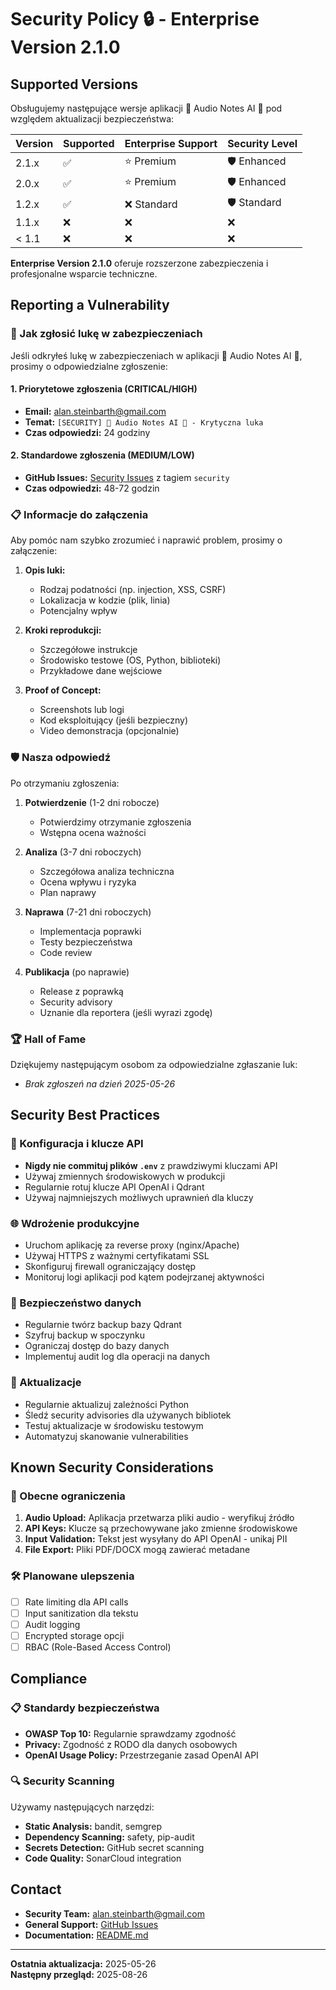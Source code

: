 # Security Policy 🔒 - Enterprise Version 2.1.0

## Supported Versions

Obsługujemy następujące wersje aplikacji 🎤 Audio Notes AI 🤖 pod względem aktualizacji bezpieczeństwa:

| Version | Supported          | Enterprise Support | Security Level |
| ------- | ------------------ | ------------------ | -------------- |
| 2.1.x   | :white_check_mark: | :star: Premium     | :shield: Enhanced |
| 2.0.x   | :white_check_mark: | :star: Premium     | :shield: Enhanced |
| 1.2.x   | :white_check_mark: | :x: Standard       | :shield: Standard |
| 1.1.x   | :x:                | :x:                | :x:            |
| < 1.1   | :x:                | :x:                | :x:            |

**Enterprise Version 2.1.0** oferuje rozszerzone zabezpieczenia i profesjonalne wsparcie techniczne.

## Reporting a Vulnerability

### 🚨 Jak zgłosić lukę w zabezpieczeniach

Jeśli odkryłeś lukę w zabezpieczeniach w aplikacji 🎤 Audio Notes AI 🤖, prosimy o odpowiedzialne zgłoszenie:

#### 1. **Priorytetowe zgłoszenia** (CRITICAL/HIGH)
- **Email:** alan.steinbarth@gmail.com
- **Temat:** `[SECURITY] 🎤 Audio Notes AI 🤖 - Krytyczna luka`
- **Czas odpowiedzi:** 24 godziny

#### 2. **Standardowe zgłoszenia** (MEDIUM/LOW)
- **GitHub Issues:** [Security Issues](https://github.com/AlanSteinbarth/Notatki-glosowe-i-ich-wyszukiwanie/issues) z tagiem `security`
- **Czas odpowiedzi:** 48-72 godzin

### 📋 Informacje do załączenia

Aby pomóc nam szybko zrozumieć i naprawić problem, prosimy o załączenie:

1. **Opis luki:**
   - Rodzaj podatności (np. injection, XSS, CSRF)
   - Lokalizacja w kodzie (plik, linia)
   - Potencjalny wpływ

2. **Kroki reprodukcji:**
   - Szczegółowe instrukcje
   - Środowisko testowe (OS, Python, biblioteki)
   - Przykładowe dane wejściowe

3. **Proof of Concept:**
   - Screenshots lub logi
   - Kod eksploitujący (jeśli bezpieczny)
   - Video demonstracja (opcjonalnie)

### 🛡️ Nasza odpowiedź

Po otrzymaniu zgłoszenia:

1. **Potwierdzenie** (1-2 dni robocze)
   - Potwierdzimy otrzymanie zgłoszenia
   - Wstępna ocena ważności

2. **Analiza** (3-7 dni roboczych)
   - Szczegółowa analiza techniczna
   - Ocena wpływu i ryzyka
   - Plan naprawy

3. **Naprawa** (7-21 dni roboczych)
   - Implementacja poprawki
   - Testy bezpieczeństwa
   - Code review

4. **Publikacja** (po naprawie)
   - Release z poprawką
   - Security advisory
   - Uznanie dla reportera (jeśli wyrazi zgodę)

### 🏆 Hall of Fame

Dziękujemy następującym osobom za odpowiedzialne zgłaszanie luk:

- *Brak zgłoszeń na dzień 2025-05-26*

## Security Best Practices

### 🔑 Konfiguracja i klucze API

- **Nigdy nie commituj plików `.env`** z prawdziwymi kluczami API
- Używaj zmiennych środowiskowych w produkcji
- Regularnie rotuj klucze API OpenAI i Qdrant
- Używaj najmniejszych możliwych uprawnień dla kluczy

### 🌐 Wdrożenie produkcyjne

- Uruchom aplikację za reverse proxy (nginx/Apache)
- Używaj HTTPS z ważnymi certyfikatami SSL
- Skonfiguruj firewall ograniczający dostęp
- Monitoruj logi aplikacji pod kątem podejrzanej aktywności

### 💾 Bezpieczeństwo danych

- Regularnie twórz backup bazy Qdrant
- Szyfruj backup w spoczynku
- Ograniczaj dostęp do bazy danych
- Implementuj audit log dla operacji na danych

### 🔄 Aktualizacje

- Regularnie aktualizuj zależności Python
- Śledź security advisories dla używanych bibliotek
- Testuj aktualizacje w środowisku testowym
- Automatyzuj skanowanie vulnerabilities

## Known Security Considerations

### 🚨 Obecne ograniczenia

1. **Audio Upload:** Aplikacja przetwarza pliki audio - weryfikuj źródło
2. **API Keys:** Klucze są przechowywane jako zmienne środowiskowe
3. **Input Validation:** Tekst jest wysyłany do API OpenAI - unikaj PII
4. **File Export:** Pliki PDF/DOCX mogą zawierać metadane

### 🛠️ Planowane ulepszenia

- [ ] Rate limiting dla API calls
- [ ] Input sanitization dla tekstu
- [ ] Audit logging
- [ ] Encrypted storage opcji
- [ ] RBAC (Role-Based Access Control)

## Compliance

### 📋 Standardy bezpieczeństwa

- **OWASP Top 10:** Regularnie sprawdzamy zgodność
- **Privacy:** Zgodność z RODO dla danych osobowych
- **OpenAI Usage Policy:** Przestrzeganie zasad OpenAI API

### 🔍 Security Scanning

Używamy następujących narzędzi:

- **Static Analysis:** bandit, semgrep
- **Dependency Scanning:** safety, pip-audit
- **Secrets Detection:** GitHub secret scanning
- **Code Quality:** SonarCloud integration

## Contact

- **Security Team:** alan.steinbarth@gmail.com
- **General Support:** [GitHub Issues](https://github.com/AlanSteinbarth/Notatki-glosowe-i-ich-wyszukiwanie/issues)
- **Documentation:** [README.md](README.md)

---

**Ostatnia aktualizacja:** 2025-05-26  
**Następny przegląd:** 2025-08-26
